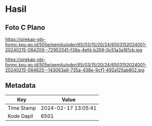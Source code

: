 # Hasil

## Foto C Plano

https://sirekap-obj-formc.kpu.go.id/505e/pemilu/pdpr/65/03/15/20/24/6503152024001-20240215-084209--72953341-f38a-4efd-b269-0c51a3a161cb.jpg

https://sirekap-obj-formc.kpu.go.id/505e/pemilu/pdpr/65/03/15/20/24/6503152024001-20240215-084625--143063a6-735a-438e-9cf1-492a125ab802.jpg


## Metadata

| Key        | Value               |
| ---------- | ------------------- |
| Time Stamp | 2024-02-17 13:05:41 |
| Kode Dapil | 6501                |



